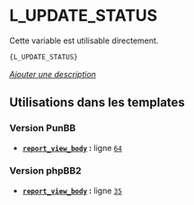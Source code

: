 # L_UPDATE_STATUS


Cette variable est utilisable directement.

```html
{L_UPDATE_STATUS}
```

[*Ajouter une description*](https://fa-tvars.appspot.com/var/L_UPDATE_STATUS)

## Utilisations dans les templates

### Version PunBB
* __[`report_view_body`](../tpl/var/punbb/report_view_body.md#readme) :__ ligne [`64`](../tpl/src/punbb/report_view_body.tpl#L64)

### Version phpBB2
* __[`report_view_body`](../tpl/var/subsilver/report_view_body.md#readme) :__ ligne [`35`](../tpl/src/subsilver/report_view_body.tpl#L35)